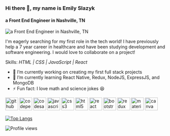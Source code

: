 ### Hi there 👋, my name is **Emily Slazyk**
#### a Front End Engineer in Nashville, TN
![a Front End Engineer in Nashville, TN](https://github-readme-stats.vercel.app/api?username=eslazyk10&show_icons=true&theme=dracula)

I'm eagerly searching for my first role in the tech world! I have previously help a 7 year career in healthcare and have been studying development and software engineering. I would love to collaborate on a project!

Skills: *HTML | CSS | JavaScript | React*

- 🔭 I’m currently working on creating my first full stack projects 
- 🌱 I’m currently learning React Native, Redux, NodeJS, ExpressJS, and MongoDB 
- ⚡ Fun fact: I love math and science jokes 😆 


[<img src='https://cdn.jsdelivr.net/npm/simple-icons@3.0.1/icons/github.svg' alt='github' height='40'>](https://github.com/eslazyk10)  [<img src='https://cdn.jsdelivr.net/npm/simple-icons@3.0.1/icons/codepen.svg' alt='codepen' height='40'>](https://codepen.io/eslazyk10)  [<img src='https://cdn.jsdelivr.net/npm/simple-icons@3.0.1/icons/codesandbox.svg' alt='codesandbox' height='40'>](https://codesandbox.io/u/eslazy32)  [<img src='https://cdn.jsdelivr.net/npm/simple-icons@3.0.1/icons/javascript.svg' alt='javascript' height='40'>](#)  [<img src='https://cdn.jsdelivr.net/npm/simple-icons@3.0.1/icons/css3.svg' alt='css3' height='40'>](#)  [<img src='https://cdn.jsdelivr.net/npm/simple-icons@3.0.1/icons/html5.svg' alt='html5' height='40'>](#)  [<img src='https://cdn.jsdelivr.net/npm/simple-icons@3.0.1/icons/react.svg' alt='react' height='40'>](#)  [<img src='https://cdn.jsdelivr.net/npm/simple-icons@3.0.1/icons/bootstrap.svg' alt='bootstrap' height='40'>](#)  [<img src='https://cdn.jsdelivr.net/npm/simple-icons@3.0.1/icons/redux.svg' alt='redux' height='40'>](#)  [<img src='https://cdn.jsdelivr.net/npm/simple-icons@3.0.1/icons/material-ui.svg' alt='material-ui' height='40' color='white'>](#)  [<img src='https://cdn.jsdelivr.net/npm/simple-icons@3.0.1/icons/canva.svg' alt='canva' height='40'>](#)  

[![Top Langs](https://github-readme-stats.vercel.app/api/top-langs/?username=eslazyk10)](https://github.com/eslazyk10/github-readme-stats)

![Profile views](https://gpvc.arturio.dev/eslazyk10)  
